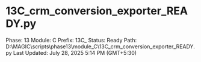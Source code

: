 # 13C_crm_conversion_exporter_READY.py

Phase: 13
Module: C
Prefix: 13C_
Status: Ready
Path: D:\MAGIC\scripts\phase13\module_C\13C_crm_conversion_exporter_READY.py
Last Updated: July 28, 2025 5:14 PM (GMT+5:30)